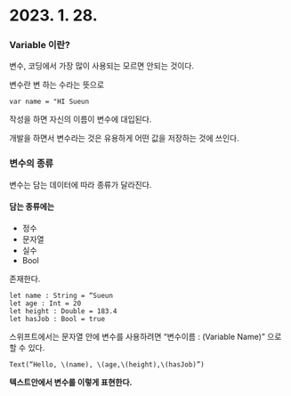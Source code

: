 # 2023. 1. 28.
### Variable 이란?
변수, 코딩에서 가장 많이 사용되는 모르면 안되는 것이다.

변수란 변 하는 수라는 뜻으로

`var name = "HI Sueun`

작성을 하면 자신의 이름이 변수에 대입된다.

개발을 하면서 변수라는 것은 유용하게 어떤 값을 저장하는 것에 쓰인다.

### 변수의 종류

변수는 담는 데이터에 따라 종류가 달라진다.

#### 담는 종류에는
- 정수
- 문자열
- 실수
- Bool

존재한다.

```
let name : String = “Sueun
let age : Int = 20
let height : Double = 183.4
let hasJob : Bool = true
```
스위프트에서는 문자열 안에 변수를 사용하려면 “변수이름 : \(Variable Name)” 으로 할 수 있다.

`Text(“Hello, \(name), \(age,\(height),\(hasJob)”)`

**텍스트안에서 변수를 이렇게 표현한다.**
